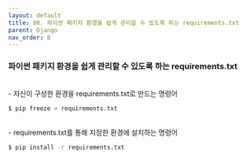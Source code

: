 ```yaml
---
layout: default
title: 08. 파이썬 패키지 환경을 쉽게 관리할 수 있도록 하는 requirements.txt
parent: Django
nav_order: 8
---
```


### 파이썬 패키지 환경을 쉽게 관리할 수 있도록 하는 requirements.txt
<br>
- 자신이 구성한 환경을 requirements.txt로 만드는 명령어

```bash
$ pip freeze > requirements.txt
```
<br>
- requirements.txt를 통해 지정한 환경에 설치하는 명령어

```bash
$ pip install -r requirements.txt
```
